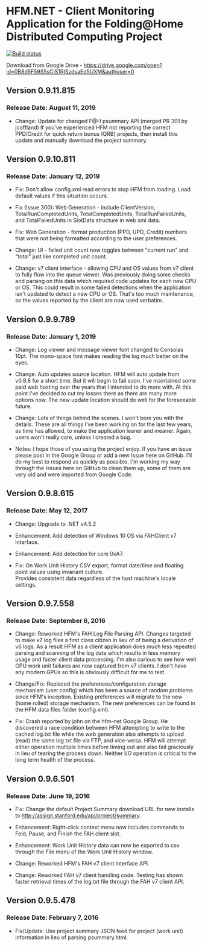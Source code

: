 # HFM.NET - Client Monitoring Application for the Folding@Home Distributed Computing Project

[![Build status](https://harlam357.visualstudio.com/hfm-net%20test/_apis/build/status/hfm-net%20(master))](https://harlam357.visualstudio.com/hfm-net%20test/_build/latest?definitionId=0)

Download from Google Drive - https://drive.google.com/open?id=0B8d5F59S5sCiS1RISzdsaEd5UXM&authuser=0

## Version 0.9.11.815

### Release Date: August 11, 2019

* Change: Update for changed F@H psummary API (merged PR 301 by jcoffland)
          If you've experienced HFM not reporting the correct PPD/Credit for quick return bonus (QRB) projects, then install this update and manually download the project summary.


## Version 0.9.10.811

### Release Date: January 12, 2019

* Fix: Don't allow config.xml read errors to stop HFM from loading.  Load default values if this situation occurs.
* Fix (Issue 300): Web Generation - include ClientVersion, TotalRunCompletedUnits, TotalCompletedUnits, TotalRunFailedUnits, and TotalFailedUnits in SlotData structure in web xml data.
* Fix: Web Generation - format production (PPD, UPD, Credit) numbers that were not being formatted according to the user preferences.

* Change: UI - failed unit count now toggles between "current run" and "total" just like completed unit count.
* Change: v7 client interface - allowing CPU and OS values from v7 client to fully flow into the queue viewer.
          Was previously doing some checks and parsing on this data which required code updates for each new
          CPU or OS.  This could result in some failed detections when the application isn't updated to detect
          a new CPU or OS.  That's too much maintenance, so the values reported by the client are now used verbatim.


## Version 0.9.9.789

### Release Date: January 1, 2019

* Change: Log viewer and message viewer font changed to Consolas 10pt.  The mono-space font makes reading the log much better on the eyes.
* Change: Auto updates source location.  HFM will auto update from v0.9.8 for a short time.  But it will begin to fail soon.
          I've maintained some paid web hosting over the years that I intended to do more with.  At this point I've decided to cut 
		  my losses there as there are many more options now.  The new update location should do well for the foreseeable future.
* Change: Lots of things behind the scenes.  I won't bore you with the details.  These are all things I've been working on for the last few
          years, as time has allowed, to make the application leaner and meaner.  Again, users won't really care, unless I created a bug.

* Notes: I hope those of you using the project enjoy.  If you have an issue please post in the Google Group or add a new Issue here on GitHub.
         I'll do my best to respond as quickly as possible.  I'm working my way through the Issues here on GitHub to clean them up, some of 
		 them are very old and were imported from Google Code.


## Version 0.9.8.615

### Release Date: May 12, 2017

* Change: Upgrade to .NET v4.5.2

* Enhancement: Add detection of Windows 10 OS via FAHClient v7 interface.
* Enhancement: Add detection for core 0xA7.

* Fix: On Work Unit History CSV export, format date/time and floating point values using invariant culture.  
       Provides consistent data regardless of the host machine's locale settings.


## Version 0.9.7.558

### Release Date: September 6, 2016

* Change: Reworked HFM's FAH Log File Parsing API.  Changes targeted to make v7 log files a first class citizen in lieu of of being a derivation of v6 logs.
          As a result HFM as a client application does much less repeated parsing and scanning of the log data which results in less memory usage and faster client data processing.
          I'm also curious to see how well GPU work unit failures are now captured from v7 clients.  I don't have any modern GPUs so this is obviously difficult for me to test.

* Change/Fix: Replaced the preferences/configuration storage mechanism (user.config) which has been a source of random problems since HFM's inception.
              Existing preferences will migrate to the new (home rolled) storage mechanism.  The new preferences can be found in the HFM data files folder (config.xml).

* Fix: Crash reported by john on the hfm-net Google Group.  He discovered a race condition between HFM attempting to write to the cached log.txt file while the web
       generation also attempts to upload (read) the same log.txt file via FTP, and vice-versa.  HFM will attempt either operation multiple times before timing out and 
       also fail graciously in lieu of tearing the process down.  Neither I/O operation is critical to the long term health of the process.


## Version 0.9.6.501

### Release Date: June 19, 2016

* Fix: Change the default Project Summary download URL for new installs to http://assign.stanford.edu/api/project/summary.

* Enhancement: Right-click context menu now includes commands to Fold, Pause, and Finish the FAH client slot.
* Enhancement: Work Unit History data can now be exported to csv through the File menu of the Work Unit History window.

* Change: Reworked HFM's FAH v7 client interface API.
* Change: Reworked FAH v7 client handling code.  Testing has shown faster retrieval times of the log.txt file through the FAH v7 client API.


## Version 0.9.5.478

### Release Date: February 7, 2016

* Fix/Update: Use project summary JSON feed for project (work unit) information in lieu of parsing psummary.html.
